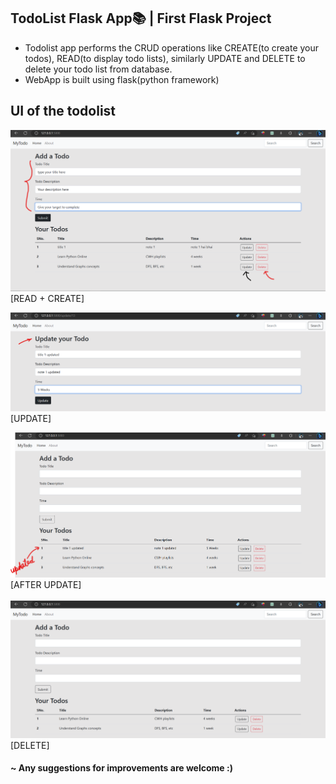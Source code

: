 ## TodoList Flask App📚 | First Flask Project
- Todolist app performs the CRUD operations like CREATE(to create your todos), READ(to display todo lists), similarly UPDATE and DELETE to delete your todo list from database.
- WebApp is built using flask(python framework)

## UI of the todolist 
![App Screenshot](./static/images/todolisthomepage.png) [READ + CREATE]

![App Screenshot](./static/images/update.png) [UPDATE]

![App Screenshot](./static/images/afterUpdate.png) [AFTER UPDATE] <br> <br>
![App Screenshot](./static/images/delete.png) [DELETE]

#### ~ Any suggestions for improvements are welcome :)
